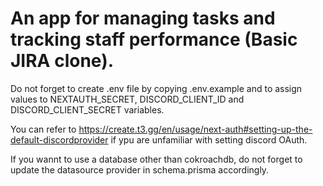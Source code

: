 # An app for managing tasks and tracking staff performance (Basic JIRA clone).

Do not forget to create .env file by copying .env.example and to assign values to NEXTAUTH_SECRET, DISCORD_CLIENT_ID and DISCORD_CLIENT_SECRET variables. 

You can refer to https://create.t3.gg/en/usage/next-auth#setting-up-the-default-discordprovider if ypu are unfamiliar with setting discord OAuth.

If you wannt to use a database other than cokroachdb, do not forget to update the datasource provider in schema.prisma accordingly.